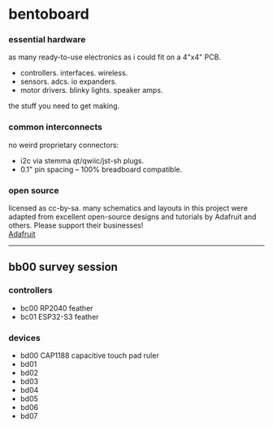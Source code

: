 # bentoboard


### essential hardware
as many ready-to-use electronics as i could fit on a 4"x4" PCB.

- controllers. interfaces. wireless.
- sensors. adcs. io expanders.
- motor drivers. blinky lights. speaker amps.

the stuff you need to get making.



### common interconnects
no weird proprietary connectors: <br>
- i2c via stemma qt/qwiic/jst-sh plugs. <br>
- 0.1" pin spacing – 100% breadboard compatible. <br>



### open source
licensed as cc-by-sa.
many schematics and layouts in this project were adapted from excellent open-source designs and tutorials by Adafruit and others. Please support their businesses! <br>
[Adafruit](https://www.adafruit.com/)

---

## bb00 survey session

### controllers
 - bc00 RP2040 feather
 - bc01 ESP32-S3 feather

### devices
 - bd00 CAP1188 capacitive touch pad ruler
 - bd01 
 - bd02
 - bd03
 - bd04
 - bd05
 - bd06
 - bd07
